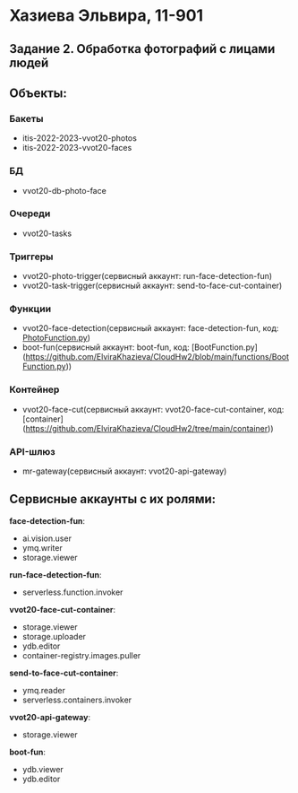 # Хазиева Эльвира, 11-901
## Задание 2. Обработка фотографий с лицами людей

## Объекты:
### Бакеты
- itis-2022-2023-vvot20-photos
- itis-2022-2023-vvot20-faces
### БД
- vvot20-db-photo-face
### Очереди
- vvot20-tasks
### Триггеры
- vvot20-photo-trigger(сервисный аккаунт: run-face-detection-fun)
- vvot20-task-trigger(сервисный аккаунт: send-to-face-cut-container)
### Функции
- vvot20-face-detection(сервисный аккаунт: face-detection-fun, код: [PhotoFunction.py](https://github.com/ElviraKhazieva/CloudHw2/blob/main/functions/PhotoFunction.py))
- boot-fun(сервисный аккаунт: boot-fun, код: [BootFunction.py] (https://github.com/ElviraKhazieva/CloudHw2/blob/main/functions/BootFunction.py))
### Контейнер
- vvot20-face-cut(сервисный аккаунт: vvot20-face-cut-container, код: [container] (https://github.com/ElviraKhazieva/CloudHw2/tree/main/container))  
### API-шлюз
- mr-gateway(сервисный аккаунт: vvot20-api-gateway)

## Cервисные аккаунты с их ролями:
**face-detection-fun**:  
- ai.vision.user
- ymq.writer
- storage.viewer  

**run-face-detection-fun**:
- serverless.function.invoker  

**vvot20-face-cut-container**:
- storage.viewer
- storage.uploader
- ydb.editor
- container-registry.images.puller  

**send-to-face-cut-container**:
- ymq.reader
- serverless.containers.invoker

**vvot20-api-gateway**:  
- storage.viewer  

**boot-fun**:
- ydb.viewer
- ydb.editor

